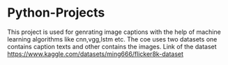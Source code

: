 # Python-Projects
This project is used for genrating image captions with the help of machine learning algorithms like cnn,vgg,lstm etc. The coe uses two datasets one contains caption texts and other contains the images.
Link of the dataset https://www.kaggle.com/datasets/ming666/flicker8k-dataset
